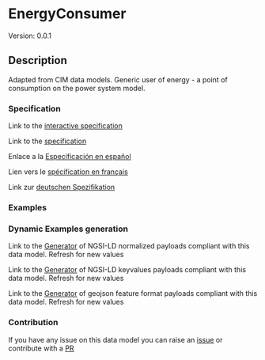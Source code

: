 # EnergyConsumer
Version: 0.0.1

## Description 

Adapted from CIM data models. Generic user of energy - a  point of consumption on the power system model.
### Specification

Link to the [interactive specification](https://swagger.lab.fiware.org/?url=https://raw.githubusercontent.com/smart-data-models/dataModel.EnergyCIM/master/EnergyConsumer/swagger.yaml)

Link to the [specification](https://github.com/smart-data-models/dataModel.EnergyCIM/blob/master/EnergyConsumer/doc/spec.md)

Enlace a la [Especificación en español](https://github.com/smart-data-models/dataModel.EnergyCIM/blob/master/EnergyConsumer/doc/spec_ES.md)

Lien vers le [spécification en français](https://github.com/smart-data-models/dataModel.EnergyCIM/blob/master/EnergyConsumer/doc/spec_FR.md)

Link zur [deutschen Spezifikation](https://github.com/smart-data-models/dataModel.EnergyCIM/blob/master/EnergyConsumer/doc/spec_DE.md)
### Examples
### Dynamic Examples generation

Link to the [Generator](https://smartdatamodels.org/extra/ngsi-ld_generator.php?schemaUrl=https://raw.githubusercontent.com/smart-data-models/dataModel.EnergyCIM/master/EnergyConsumer/schema.json&email=info@smartdatamodels.org) of NGSI-LD normalized payloads compliant with this data model. Refresh for new values

Link to the [Generator](https://smartdatamodels.org/extra/ngsi-ld_generator_keyvalues.php?schemaUrl=https://raw.githubusercontent.com/smart-data-models/dataModel.EnergyCIM/master/EnergyConsumer/schema.json&email=info@smartdatamodels.org) of NGSI-LD keyvalues payloads compliant with this data model. Refresh for new values

Link to the [Generator](https://smartdatamodels.org/extra/geojson_features_generator_v1.0.php?schemaUrl=https://raw.githubusercontent.com/smart-data-models/dataModel.EnergyCIM/master/EnergyConsumer/schema.json&email=info@smartdatamodels.org) of geojson feature format payloads compliant with this data model. Refresh for new values
### Contribution

 If you have any issue on this data model you can raise an [issue](https://github.com/smart-data-models/dataModel.EnergyCIM/issues)  or contribute with a [PR](https://github.com/smart-data-models/dataModel.EnergyCIM/pulls)